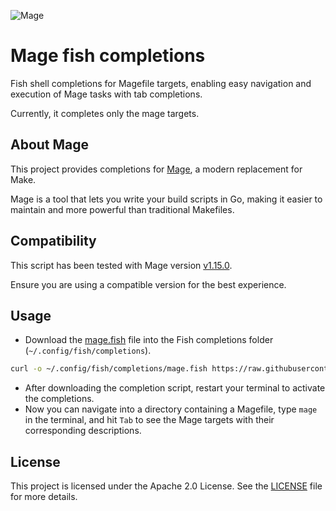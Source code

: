 ![Mage](https://img.shields.io/badge/Mage-v1.15.0-blue)

# Mage fish completions
Fish shell completions for Magefile targets, enabling easy navigation and execution of Mage tasks with tab completions.

Currently, it completes only the mage targets.

## About Mage

This project provides completions for [Mage](https://github.com/magefile/mage), a modern replacement for Make.

Mage is a tool that lets you write your build scripts in Go, making it easier to maintain and more powerful than traditional Makefiles.

## Compatibility

This script has been tested with Mage version [v1.15.0](https://github.com/magefile/mage/releases/tag/v1.15.0).

Ensure you are using a compatible version for the best experience.

## Usage
* Download the [mage.fish](mage.fish) file into the Fish completions folder (`~/.config/fish/completions`).
```bash
curl -o ~/.config/fish/completions/mage.fish https://raw.githubusercontent.com/d-strobel/mage-fish-completions/main/mage.fish
```
* After downloading the completion script, restart your terminal to activate the completions.
* Now you can navigate into a directory containing a Magefile, type `mage` in the terminal, and hit `Tab` to see the Mage targets with their corresponding descriptions.

## License

This project is licensed under the Apache 2.0 License. See the [LICENSE](LICENSE) file for more details.
